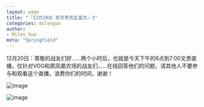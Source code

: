 ```yaml
---
layout: page
title: "『12月20日 郭文贵先生盖文』·3"
categories: milesguo
author:
- Miles Guo
meta: "Springfield"
---
```


12月20日：尊敬的战友们好……两个小时后，也就是今天下午的6点到7:00文贵直播，仅针对VOG和原凤凰农场的战友们……在线回答他们的问题，请其他人不要参与和观看这个直播，浪费你们的时间，谢谢！

![image](../../../../image/milesguo/2020_12_20_Miles_Guo_Getter_3_1.jpg)

![image](../../../../image/milesguo/2020_12_20_Miles_Guo_Getter_3_2.jpg)
